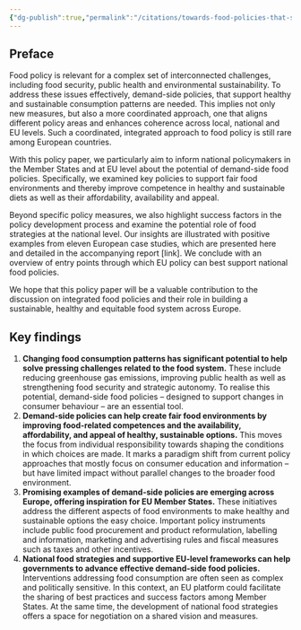 ```yaml
---
{"dg-publish":true,"permalink":"/citations/towards-food-policies-that-support-healthy-and-sustainable-consumption-agora-agriculture/","created":"2025-10-23T17:42:45.431+01:00","updated":"2025-10-23T18:12:10.213+01:00"}
---
```


## Preface
Food policy is relevant for a complex set of interconnected challenges, including food security, public health and environmental sustainability. To address these issues effectively, demand-side policies, that support healthy and sustainable consumption patterns are needed. This implies not only new measures, but also a more coordinated approach, one that aligns different policy areas and enhances coherence across local, national and EU levels. Such a coordinated, integrated approach to food policy is still rare among European countries.

With this policy paper, we particularly aim to inform national policymakers in the Member States and at EU level about the potential of demand-side food policies. Specifically, we examined key policies to support fair food environments and thereby improve competence in healthy and sustainable diets as well as their affordability, availability and appeal. 

Beyond specific policy measures, we also highlight success factors in the policy development process and examine the potential role of food strategies at the national level. Our insights are illustrated with positive examples from eleven European case studies, which are presented here and detailed in the accompanying report [link]. We conclude with an overview of entry points through which EU policy can best support national food policies.

We hope that this policy paper will be a valuable contribution to the discussion on integrated food policies and their role in building a sustainable, healthy and equitable food system across Europe. 

## Key findings
1.  **Changing food consumption patterns has significant potential to help solve pressing challenges related to the food system.**
    These include reducing greenhouse gas emissions, improving public health as well as strengthening food security and strategic autonomy. To realise this potential, demand-side food policies – designed to support changes in consumer behaviour – are an essential tool.
2.  **Demand-side policies can help create fair food environments by improving food-related competences and the availability, affordability, and appeal of healthy, sustainable options.**
    This moves the focus from individual responsibility towards shaping the conditions in which choices are made. It marks a paradigm shift from current policy approaches that mostly focus on consumer education and information – but have limited impact without parallel changes to the broader food environment.
3.  **Promising examples of demand-side policies are emerging across Europe, offering inspiration for EU Member States.**
    These initiatives address the different aspects of food environments to make healthy and sustainable options the easy choice. Important policy instruments include public food procurement and product reformulation, labelling and information, marketing and advertising rules and fiscal measures such as taxes and other incentives. 
4.  **National food strategies and supportive EU-level frameworks can help governments to advance effective demand-side food policies.**
    Interventions addressing food consumption are often seen as complex and politically sensitive. In this context, an EU platform could facilitate the sharing of best practices and success factors among Member States. At the same time, the development of national food strategies offers a space for negotiation on a shared vision and measures.